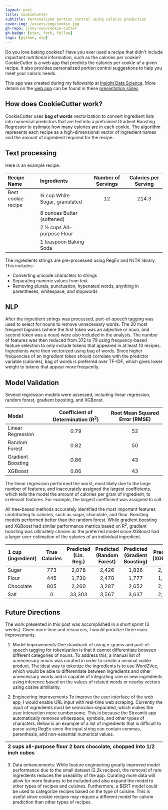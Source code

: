 ```yaml
---
layout: post
title: CookieCutter
subtitle: Personalized portion control using calorie prediction
cover-img: /assets/img/cookie.jpg
gh-repo: jinny-sun/cookie-cutter
gh-badge: [star, fork, follow]
tags: [python, nlp]
---
```


Do you love baking cookies? Have you ever used a recipe that didn't include important nutritional information, such as the calories per cookie? CookieCutter is a web app that predicts the calories per cookie of a given recipe. It also provides personalized portion control suggestions to help you meet your caloric needs.

This app was created during my fellowship at [Insight Data Science](https://insightfellows.com/). More details on the [web app](cookie-cutter.xyz) can be found in these [presentation slides](https://tinyurl.com/cookie-cutter) 

## How does CookieCutter work?
CookieCutter uses **bag of words** vectorization to convert ingredient lists into numerical predictors that are fed into a pretrained Gradient Boosting Regressor to estimate how many calories are in each cookie. The algorithm represents each recipe as a high-dimensional vector of ingredient names and the amount of ingredient required for the recipe.

## Text processing

Here is an example recipe.

| Recipe Name | Ingredients | Number of Servings | Calories per Serving |
| :---------- |:----------- | :----------------: | :------------------: |
| Best cookie recipe | ¾ cup White Sugar, granulated | 12 | 214.3 |
|   | 8 ounces Butter (softened) |
|   | 2 ½ cups All-purpose Flour
|   | 1 teaspoon Baking Soda |

The ingredients strings are pre-processed using RegEx and NLTK library. This includes:
- Converting unicode characters to strings
- Separating numeric values from text
- Removing plurals, punctuation, hypenated words, anything in parentheses, whitespace, and stopwords

## NLP
After the ingredient strings was processed, part-of-speech tagging was used to select for nouns to remove unnecessary words. The 20 most frequent bigrams (where the first token was an adjective or noun, and second token was a noun) were also included in the analysis. The number of features was then reduced from 372 to 79 using frequency-based feature selection to only include tokens that appeared in at least 10 recipes. Ingredients were then vectorized using bag of words. Since higher frequencies of an ingredient token should correlate with the predictor variable (calories), bag of words is preferred over TF-IDF, which gives lower weight to tokens that appear more frequently.

## Model Validation

Several regression models were assessed, including linear regression, random forest, gradient boosting, and XGBoost. 

| Model | Coefficient of Determination (R<sup>2</sup>) | Root Mean Squared Error (RMSE) |
| :---- |:---------------------------: | :---------------------: |
| Linear Regression | 0.79 | 52 |
| Random Forest | 0.82 | 50 |
| Gradient Boosting | 0.86 | 43 |
| XGBoost | 0.86 | 43 |

The linear regression performed the worst, most likely due to the large number of features, and inaccurately assigned the largest coefficients, which tells the model the amount of calories per gram of ingredient, to irrelevant features. For example, the largest coefficient was assigned to salt. 

All tree-based methods accurately identified the most important features contributing to calories, such as sugar, chocolate, and flour. Boosting models performed better than the random forest. While gradient boosting and XGBoost had similar performance metrics based on R<sup>2</sup>, gradient boosting was ultimately chosen as the preferred model since XGBoost had a larger over-estimation of the calories of an individual ingredient. 

| 1 cup (ingredient) | True Calories | Predicted<br>(Lin. Reg.) | Predicted<br>(Random Forest) | Predicted<br>(Gradient Boosting) | Predicted<br>(XGBoost) |
| :---- |:-----------: | :---------------: |:----------------: |:----------------: |:----------------: |
| Sugar | 773 | 2,078 | 2,426 | 1,826 | 2,324 |
| Flour | 445 | 1,730 | 2,478 | 1,777 | 1,955 |
| Chocolate | 805 | 2,260 | 3,287 | 2,652 | 2,971 |
| Salt | 0 | 33,303 | 3,567 | 3,637 | 2,755 |

## Future Directions
The work presented in this post was accomplished in a short sprint (3 weeks). Given more time and resources, I would prioritize three main improvements. 

1) Model Improvements
    One drawback of using n-grams and part-of-speech tagging for tokenization is that it cannot differentiate between different categories of nouns. To address this, a manual list of unnecessary nouns was curated in order to create a minimal viable product. The ideal way to tokenize the ingredients is to use Word2Vec, which would be able to differentiate between ingredients and other unnecessary words and is capable of integrating rare or new ingredients using inference based on the values of related words or nearby vectors using cosine similiarity. 
    
2) Engineering improvements
  To improve the user interface of the web app, I would enable URL input with real-time web scraping. Currently the input of ingredients must be semicolon-separated, which makes the user interaction more cumbersome. This is because the Streamlit app automatically removes whitespace, symbols, and other types of characters. Below is an example of a list of ingredients that is difficult to parse using RegEx since the input string can contain commas, parenthesis, and non-essential numerical values.

| 2 cups all-purpose flour 2 bars chocolate, chopped into 1/2 inch cubes |
|:-----|

3) Data enhancements:
  While feature engineering greatly improved model performance due to the small dataset (2.2k recipes), the removal of rare ingredients reduces the useability of the app. Curating more data will allow for more features to be included and also expand the model to other types of recipes and cuisines. Furthermore, a BERT model could be used to categorize recipes based on the type of cuisine. This is useful since cookie recipes may require a different model for calorie prediction than other types of recipes. 

